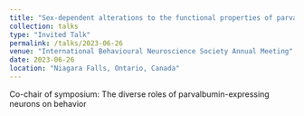 ```yaml
---
title: "Sex-dependent alterations to the functional properties of parvalbumin expressing neurons in the retrosplenial cortex during Alzheimer’s disease"
collection: talks
type: "Invited Talk"
permalink: /talks/2023-06-26
venue: "International Behavioural Neuroscience Society Annual Meeting"
date: 2023-06-26
location: "Niagara Falls, Ontario, Canada"
---
```


Co-chair of symposium: The diverse roles of parvalbumin-expressing neurons on behavior
